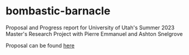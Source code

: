 # bombastic-barnacle

Proposal and Progress report for University of Utah's Summer 2023 Master's Research Project with Pierre Emmanuel and Ashton Snelgrove

Proposal can be found [here](https://github.com/brownbr61/bombastic-barnacle/blob/main/proposal.md)
